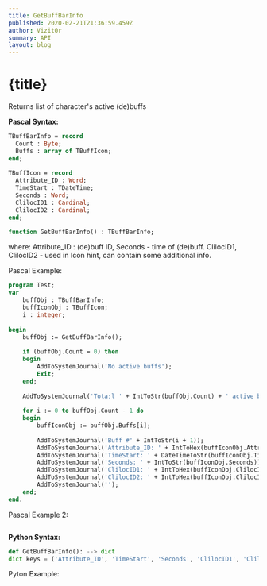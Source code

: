 ```yaml
---
title: GetBuffBarInfo
published: 2020-02-21T21:36:59.459Z
author: Vizit0r
summary: API
layout: blog
---
```


# {title}

Returns list of character's active (de)buffs

**Pascal Syntax:**

```pascal
TBuffBarInfo = record
  Count : Byte;
  Buffs : array of TBuffIcon;
end;
 
TBuffIcon = record
  Attribute_ID : Word;
  TimeStart : TDateTime;
  Seconds : Word;
  ClilocID1 : Cardinal;
  ClilocID2 : Cardinal;
end;

function GetBuffBarInfo() : TBuffBarInfo;
```
where:
Attribute_ID : (de)buff ID, Seconds - time of (de)buff. ClilocID1, ClilocID2 - used in Icon hint, can contain some additional info. 


Pascal Example:
```pascal
program Test;
var
    buffObj : TBuffBarInfo;
    buffIconObj : TBuffIcon;
    i : integer;
 
begin
    buffObj := GetBuffBarInfo();
 
    if (buffObj.Count = 0) then
    begin
        AddToSystemJournal('No active buffs');
        Exit;
    end;
 
    AddToSystemJournal('Tota;l ' + IntToStr(buffObj.Count) + ' active buffs');
 
    for i := 0 to buffObj.Count - 1 do
    begin
        buffIconObj := buffObj.Buffs[i];
 
        AddToSystemJournal('Buff #' + IntToStr(i + 1));
        AddToSystemJournal('Attribute_ID: ' + IntToHex(buffIconObj.Attribute_ID, 8));
        AddToSystemJournal('TimeStart: ' + DateTimeToStr(buffIconObj.TimeStart));
        AddToSystemJournal('Seconds: ' + IntToStr(buffIconObj.Seconds));
        AddToSystemJournal('ClilocID1: ' + IntToHex(buffIconObj.ClilocID1, 8));
        AddToSystemJournal('ClilocID2: ' + IntToHex(buffIconObj.ClilocID2, 8));
        AddToSystemJournal('');
    end;
end.
```
Pascal Example 2:
```pascal

```

**Python Syntax:**
```python
def GetBuffBarInfo(): --> dict
dict keys = ('Attribute_ID', 'TimeStart', 'Seconds', 'ClilocID1', 'ClilocID2')
```

Pyton Example:
```pascal

```